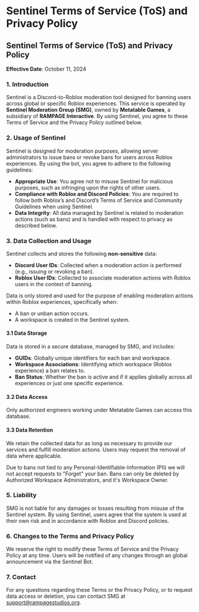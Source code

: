 # Sentinel Terms of Service (ToS) and Privacy Policy

## Sentinel Terms of Service (ToS) and Privacy Policy

**Effective Date**: October 11, 2024

### 1. Introduction

Sentinel is a Discord-to-Roblox moderation tool designed for banning users across global or specific Roblox experiences. This service is operated by **Sentinel Moderation Group (SMG)**, owned by **Metatable Games**, a subsidiary of **RAMPAGE Interactive**. By using Sentinel, you agree to these Terms of Service and the Privacy Policy outlined below.

### 2. Usage of Sentinel

Sentinel is designed for moderation purposes, allowing server administrators to issue bans or revoke bans for users across Roblox experiences. By using the bot, you agree to adhere to the following guidelines:

* **Appropriate Use**: You agree not to misuse Sentinel for malicious purposes, such as infringing upon the rights of other users.
* **Compliance with Roblox and Discord Policies**: You are required to follow both Roblox’s and Discord’s Terms of Service and Community Guidelines when using Sentinel.
* **Data Integrity**: All data managed by Sentinel is related to moderation actions (such as bans) and is handled with respect to privacy as described below.

### 3. Data Collection and Usage

Sentinel collects and stores the following **non-sensitive** data:

* **Discord User IDs**: Collected when a moderation action is performed (e.g., issuing or revoking a ban).
* **Roblox User IDs**: Collected to associate moderation actions with Roblox users in the context of banning.

Data is only stored and used for the purpose of enabling moderation actions within Roblox experiences, specifically when:

* A ban or unban action occurs.
* A workspace is created in the Sentinel system.

#### 3.1 Data Storage

Data is stored in a secure database, managed by SMG, and includes:

* **GUIDs**: Globally unique identifiers for each ban and workspace.
* **Workspace Associations**: Identifying which workspace (Roblox experience) a ban relates to.
* **Ban Status**: Whether the ban is active and if it applies globally across all experiences or just one specific experience.

#### 3.2 Data Access

Only authorized engineers working under Metatable Games can access this database.

#### 3.3 Data Retention

We retain the collected data for as long as necessary to provide our services and fulfill moderation actions. Users may request the removal of data where applicable.

Due to bans not tied to any Personal-Identifiable-Information (PII) we will not accept requests to "Forget" your ban. Bans can only be deleted by Authorized Workspace Administrators, and it's Workspace Owner.

### 5. Liability

SMG is not liable for any damages or losses resulting from misuse of the Sentinel system. By using Sentinel, users agree that the system is used at their own risk and in accordance with Roblox and Discord policies.

### 6. Changes to the Terms and Privacy Policy

We reserve the right to modify these Terms of Service and the Privacy Policy at any time. Users will be notified of any changes through an global announcement via the Sentinel Bot.

### 7. Contact

For any questions regarding these Terms or the Privacy Policy, or to request data access or deletion, you can contact SMG at support@rampagestudios.org.

